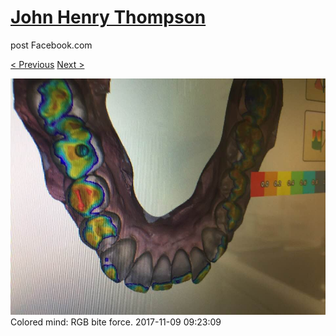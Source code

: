 # [John Henry Thompson](../README.md)
post Facebook.com

[< Previous](2017-11-09-1.md) [Next >](2017-11-09-3.md)

[![](../media/2017-11-09/Timeline-Photos-Colored-mind-RGB-bite-force.jpg)](../README.md)
Colored mind: RGB bite force.
2017-11-09 09:23:09